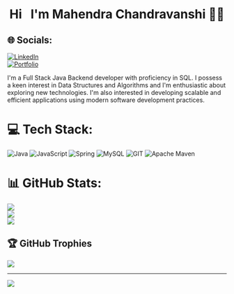 <h1 align="center">
    Hi &nbsp;
    I'm Mahendra Chandravanshi 🙋‍♂️
</h1>

## 🌐 Socials:
[![LinkedIn](https://img.shields.io/badge/LinkedIn-%230077B5.svg?logo=linkedin&logoColor=white)](https://www.linkedin.com/in/mahendra-chandravanshi-49a209178/)
<br>
[![Portfolio](https://img.shields.io/badge/Portfolio-8A2BE2)](https://mahendravanshi.github.io/)

 I'm a Full Stack Java Backend developer with proficiency in SQL. I possess a keen interest in Data Structures and Algorithms and I'm enthusiastic about exploring new technologies. I'm also interested in developing scalable and efficient applications using modern software development practices. 

# 💻 Tech Stack:
![Java](https://img.shields.io/badge/java-%23ED8B00.svg?style=for-the-badge&logo=openjdk&logoColor=white)
![JavaScript](https://img.shields.io/badge/javascript-%23323330.svg?style=for-the-badge&logo=javascript&logoColor=%23F7DF1E) ![Spring](https://img.shields.io/badge/spring-%236DB33F.svg?style=for-the-badge&logo=spring&logoColor=white) ![MySQL](https://img.shields.io/badge/mysql-%2300f.svg?style=for-the-badge&logo=mysql&logoColor=white) ![GIT](https://img.shields.io/badge/Git-fc6d26?style=for-the-badge&logo=git&logoColor=white)  ![Apache Maven](https://img.shields.io/badge/Apache%20Maven-C71A36?style=for-the-badge&logo=Apache%20Maven&logoColor=white) 
# 📊 GitHub Stats:
![](https://github-readme-stats.vercel.app/api?username=mahendravanshi&theme=dark&hide_border=false&include_all_commits=false&count_private=false)<br/>
![](https://github-readme-streak-stats.herokuapp.com/?user=mahendravanshi&theme=dark&hide_border=false)<br/>
![](https://github-readme-stats.vercel.app/api/top-langs/?username=mahendravanshi&theme=dark&hide_border=false&include_all_commits=false&count_private=false&layout=compact)

## 🏆 GitHub Trophies
![](https://github-profile-trophy.vercel.app/?username=mahendravanshi&theme=radical&no-frame=false&no-bg=true&margin-w=4)

---
[![](https://visitcount.itsvg.in/api?id=mahendravanshi&icon=0&color=0)](https://visitcount.itsvg.in)

<!-- Proudly created with GPRM ( https://gprm.itsvg.in ) -->
